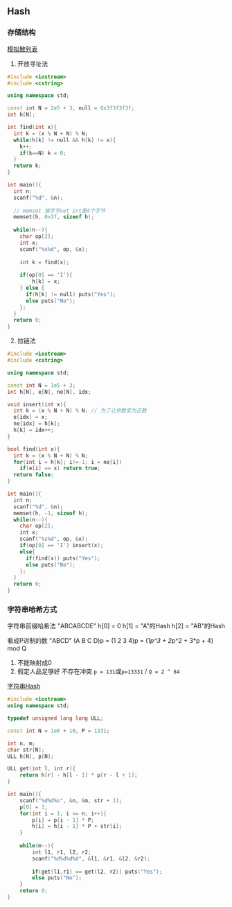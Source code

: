 ## Hash
### 存储结构
[模拟散列表](https://www.acwing.com/problem/content/842/)
1. 开放寻址法

``` C++
#include <iostream>
#include <cstring>

using namespace std;

const int N = 2e5 + 3, null = 0x3f3f3f3f;
int h[N];

int find(int x){
  int k = (x % N + N) % N;
  while(h[k] != null && h[k] != x){
    k++;
    if(k==N) k = 0;
  }
  return k;
}

int main(){
  int n;
  scanf("%d", &n);
  
  // memset 按字节set int是4个字节 
  memset(h, 0x3f, sizeof h);
  
  while(n--){
    char op[2];
    int x;
    scanf("%s%d", op, &x);
    
    int k = find(x);
    
    if(op[0] == 'I'){
        h[k] = x;
    } else {
      if(h[k] != null) puts("Yes");
      else puts("No");
    };
  }
  return 0;
}
```


2. 拉链法

``` C++
#include <iostream>
#include <cstring>

using namespace std;

const int N = 1e5 + 3;
int h[N], e[N], ne[N], idx;

void insert(int x){
  int k = (x % N + N) % N; // 为了让余数变为正数
  e[idx] = x;
  ne[idx] = h[k];
  h[k] = idx++;
}

bool find(int x){
  int k = (x % N + N) % N;
  for(int i = h[k]; i!=-1; i = ne[i])
    if(e[i] == x) return true;
  return false;
}

int main(){
  int n;
  scanf("%d", &n);
  memset(h, -1, sizeof h);
  while(n--){
    char op[2];
    int x;
    scanf("%s%d", op, &x);
    if(op[0] == 'I') insert(x);
    else{
      if(find(x)) puts("Yes");
      else puts("No");
    };
  }
  return 0;
}
```
### 字符串哈希方式
字符串前缀哈希法
"ABCABCDE"
h[0] = 0
h[1] = "A"的Hash
h[2] = "AB"的Hash

看成P进制的数
"ABCD"
(A B C D)p = (1 2 3 4)p = (1*p^3 + 2*p^2 + 3*p + 4) mod Q

1. 不能映射成0
2. 假定人品足够好 不存在冲突 
  `p = 131`或`p=13331` / `Q = 2 ^ 64` 

[字符串Hash](https://www.acwing.com/problem/content/843/)
``` C++
#include <iostream>
using namespace std;

typedef unsigned long long ULL;

const int N = 1e6 + 10, P = 1331;

int n, m;
char str[N];
ULL h[N], p[N];

ULL get(int l, int r){
    return h[r] - h[l - 1] * p[r - l + 1];
}

int main(){
    scanf("%d%d%s", &n, &m, str + 1);
    p[0] = 1;
    for(int i = 1; i <= n; i++){
        p[i] = p[i - 1] * P;
        h[i] = h[i - 1] * P + str[i];
    }
    
    while(m--){
        int l1, r1, l2, r2;
        scanf("%d%d%d%d", &l1, &r1, &l2, &r2);
        
        if(get(l1,r1) == get(l2, r2)) puts("Yes");
        else puts("No");
    }
    return 0;
}
```